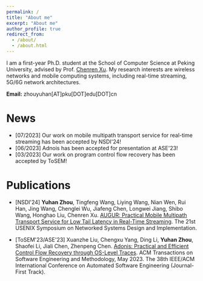 ```yaml
---
permalink: /
title: "About me"
excerpt: "About me"
author_profile: true
redirect_from: 
  - /about/
  - /about.html
---
```


I am a first-year Ph.D. student at the School of Computer Science at Peking University, advised by Prof. [Chenren Xu](https://soar.group/chenren/). My research interests are wireless networks and mobile computing systems, including real-time streaming, 5G/6G network architectures.

__Email:__ zhouyuhan[AT]pku[DOT]edu[DOT]cn

# News
- [07/2023] Our work on mobile multipath transport service for real-time streaming has been accepted by NSDI'24!
- [06/2023] Adnois has been accepted for presentation at ASE'23!
- [03/2023] Our work on program control flow recovery has been accepted by ToSEM!

# Publications

- [NSDI'24] __Yuhan Zhou__, Tingfeng Wang, Liying Wang, Nian Wen, Rui Han, Jing Wang, Chenglei Wu, Jiafeng Chen, Longwei Jiang, Shibo Wang, Honghao Liu, Chenren Xu. [AUGUR: Practical Mobile Multipath Transport Service for Low Tail Latency in Real-Time Streaming](). The 21st USENIX Symposium on Networked Systems Design and Implementation.

- [ToSEM'23/ASE'23] Xuanzhe Liu, Chengxu Yang, Ding Li, __Yuhan Zhou__, Shaofei Li, Jiali Chen, Zhenpeng Chen. [Adonis: Practical and Efficient Control Flow Recovery through OS-Level Traces](http://zhou-yuhan.github.io/files/adonis-release.pdf). ACM Transactions on Software Engineering and Methodology, May 2023. The 38th IEEE/ACM International Conference on Automated Software Engineering (Journal-First Track).
